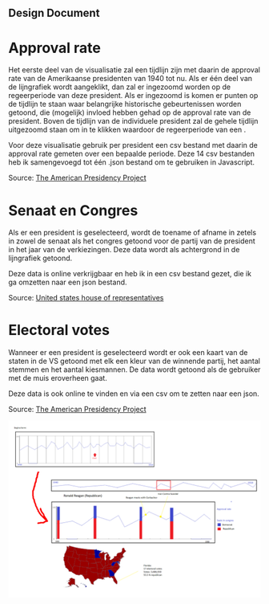 ## Design Document

# Approval rate
Het eerste deel van de visualisatie zal een tijdlijn zijn met daarin de approval rate van de Amerikaanse presidenten van 1940 tot nu.
Als er één deel van de lijngrafiek wordt aangeklikt, dan zal er ingezoomd worden op de regeerperiode van deze president.
Als er ingezoomd is komen er punten op de tijdlijn te staan waar belangrijke historische gebeurtenissen worden getoond, die (mogelijk) 
invloed hebben gehad op de approval rate van de president. 
Boven de tijdlijn van de individuele president zal de gehele tijdlijn uitgezoomd staan om in te klikken waardoor de regeerperiode van een .

Voor deze visualisatie gebruik per president een csv bestand met daarin de approval rate gemeten over een bepaalde periode.
Deze 14 csv bestanden heb ik samengevoegd tot één .json bestand om te gebruiken in Javascript.

Source: [The American Presidency Project](https://www.presidency.ucsb.edu/statistics/data/presidential-job-approval)

# Senaat en Congres
Als er een president is geselecteerd, wordt de toename of afname in zetels in zowel de senaat als het congres getoond voor de partij van de
president in het jaar van de verkiezingen. Deze data wordt als achtergrond in de lijngrafiek getoond.

Deze data is online verkrijgbaar en heb ik in een csv bestand gezet, die ik ga omzetten naar een json bestand.

Source: [United states house of representatives](https://history.house.gov/Institution/Party-Divisions/Party-Divisions/)

# Electoral votes
Wanneer er een president is geselecteerd wordt er ook een kaart van de staten in de VS getoond met elk een kleur van de winnende partij, 
het aantal stemmen en het aantal kiesmannen. De data wordt getoond als de gebruiker met de muis eroverheen gaat.

Deze data is ook online te vinden en via een csv om te zetten naar een json.

Source: [The American Presidency Project](https://www.presidency.ucsb.edu/statistics/elections)

![Functie diagram](https://github.com/DaanMol/project/blob/master/images/Diagram.png)
